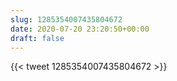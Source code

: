 ```yaml
---
slug: 1285354007435804672
date: 2020-07-20 23:20:50+00:00
draft: false
---
```


{{< tweet 1285354007435804672 >}}
